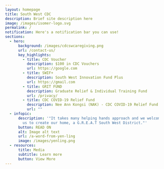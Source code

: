 ```yaml
---
layout: homepage
title: South West CDC
description: Brief site description here
image: /images/isomer-logo.svg
permalink: /
notification: Here's a notification bar you can use!
sections:
  - hero:
      background: /images/cdcswcaregiving.png
      url: /contact-us/
      key_highlights:
        - title: CDC Voucher
          description: $100 in CDC Vouchers
          url: https://google.com
        - title: SWIF+
          description: South West Innovation Fund Plus
          url: https://gmail.com
        - title: GRIT FUND
          description: Graduate Relief & Individual Training Fund
          url: /privacy/
        - title: CDC COVID-19 Relief Fund
          description: Nee Ann Kongsi (NAK) - CDC COVID-19 Relief Fund
          url: ""
  - infopic:
      description: '"It takes many helping hands approach and we welcome you to join
        us to create our home, a G.R.E.A.T South West District."'
      button: READ ON
      alt: Image alt text
      url: /a-word-from-yen-ling
      image: /images/yenling.png
  - resources:
      title: Media
      subtitle: Learn more
      button: View More
---
```

